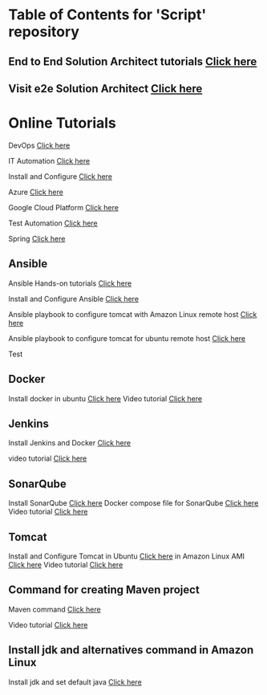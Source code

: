 # Table of Contents for 'Script' repository

## End to End Solution Architect tutorials [Click here](https://www.youtube.com/channel/UC5Juuk7aTvbRmrABMq4onJA/videos)

## Visit e2e Solution Architect [Click here](www.e2eSolutionArchitect.com)

# Online Tutorials
DevOps [Click here](https://www.youtube.com/watch?v=1dwsr0v0FAg&list=PLuBBTh-4TzDlC1y8XEGH-PWPhvukSKChi)

IT Automation [Click here](https://www.youtube.com/watch?v=EGWyN6DMI1g&list=PLuBBTh-4TzDkWz4LlACiPK2jDiWjU-mMJ)

Install and Configure [Click here](https://www.youtube.com/watch?v=ftAWCI_z1Lg&list=PLuBBTh-4TzDl8KsOCTNhABDhdrD_8V1nx)

Azure [Click here](https://www.youtube.com/watch?v=iYfSMjbjL50&list=PLuBBTh-4TzDmj9c2kW24q5C2IfGXMMt4a)

Google Cloud Platform [Click here](https://www.youtube.com/watch?v=UI1Lv1Ageso&list=PLuBBTh-4TzDnkaORFW-MhhHp9PU-n9CKW)

Test Automation [Click here](https://www.youtube.com/watch?v=Ny_8ikCbmcQ&list=PLuBBTh-4TzDk2qlFE86Y4C-UukuCxE775)

Spring [Click here](https://www.youtube.com/watch?v=95-TwERKKRc&list=PLuBBTh-4TzDlcxArXnYQR0zeZglAG_9eu)


## Ansible
Ansible Hands-on tutorials [Click here](https://www.youtube.com/watch?v=EGWyN6DMI1g&list=PLuBBTh-4TzDkWz4LlACiPK2jDiWjU-mMJ)

Install and Configure Ansible [Click here](https://raw.githubusercontent.com/awstechguide/scripts/master/ansible.md)


Ansible playbook to configure tomcat with Amazon Linux remote host [Click here](https://raw.githubusercontent.com/awstechguide/scripts/master/ansible_configure_tomcat_amazon_linux.yml)

Ansible playbook to configure tomcat for ubuntu remote host [Click here](https://raw.githubusercontent.com/awstechguide/scripts/master/ansible_playbook_configure_tomcat_ubuntu.yml)

Test
## Docker
Install docker in ubuntu [Click here](https://raw.githubusercontent.com/awstechguide/scripts/master/install-docker.sh)
Video tutorial [Click here](https://www.youtube.com/watch?v=ftAWCI_z1Lg)

## Jenkins
Install Jenkins and Docker [Click here](https://raw.githubusercontent.com/awstechguide/scripts/master/install-jenkins-docker.sh)

video tutorial [Click here](https://www.youtube.com/watch?v=2cDl2E9h-6M)

## SonarQube 
Install SonarQube [Click here]( https://raw.githubusercontent.com/awstechguide/scripts/master/install-sonar-docker.md)
Docker compose file for SonarQube [Click here](https://raw.githubusercontent.com/awstechguide/scripts/master/docker-compose.yml)
Video tutorial [Click here](https://www.youtube.com/watch?v=-aDjIMwYy34)


## Tomcat
Install and Configure Tomcat 
in Ubuntu [Click here](https://raw.githubusercontent.com/awstechguide/scripts/master/install-tomcat-in-ubuntu.md)
in Amazon Linux AMI [Click here](https://raw.githubusercontent.com/awstechguide/scripts/master/install-tomcat-ec2-linux.md )
Video tutorial [Click here](https://www.youtube.com/watch?v=BGwW-22m_Hs)


## Command for creating Maven project
Maven command [Click here](https://raw.githubusercontent.com/awstechguide/scripts/master/create-maven-project-cmd.md)

Video tutorial [Click here](https://www.youtube.com/watch?v=y4UYX0ZPqcM)

## Install jdk and alternatives command in Amazon Linux
Install jdk and set default java [Click here](https://raw.githubusercontent.com/awstechguide/scripts/master/install-java.sh)

